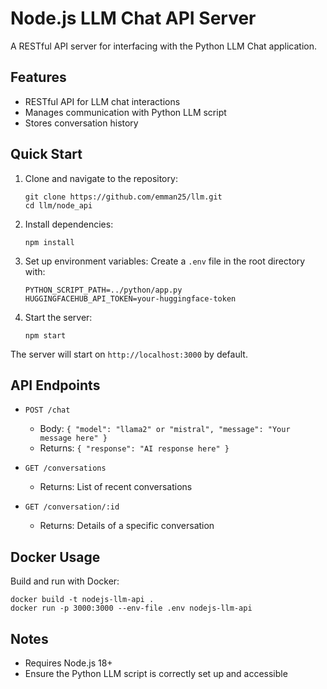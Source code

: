 # Node.js LLM Chat API Server
A RESTful API server for interfacing with the Python LLM Chat application.

## Features
- RESTful API for LLM chat interactions
- Manages communication with Python LLM script
- Stores conversation history

## Quick Start

1. Clone and navigate to the repository:
   ```
   git clone https://github.com/emman25/llm.git
   cd llm/node_api
   ```

2. Install dependencies:
   ```
   npm install
   ```

3. Set up environment variables:
   Create a `.env` file in the root directory with:
   ```
   PYTHON_SCRIPT_PATH=../python/app.py
   HUGGINGFACEHUB_API_TOKEN=your-huggingface-token
   ```

4. Start the server:
   ```
   npm start
   ```

The server will start on `http://localhost:3000` by default.

## API Endpoints

- `POST /chat`
  - Body: `{ "model": "llama2" or "mistral", "message": "Your message here" }`
  - Returns: `{ "response": "AI response here" }`

- `GET /conversations`
  - Returns: List of recent conversations

- `GET /conversation/:id`
  - Returns: Details of a specific conversation

## Docker Usage

Build and run with Docker:
```
docker build -t nodejs-llm-api .
docker run -p 3000:3000 --env-file .env nodejs-llm-api
```

## Notes
- Requires Node.js 18+
- Ensure the Python LLM script is correctly set up and accessible